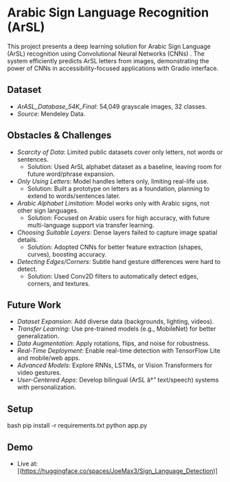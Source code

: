 # Arabic Sign Language Recognition (ArSL)

This project presents a deep learning solution for Arabic Sign Language (ArSL) recognition using Convolutional Neural Networks (CNNs) . The system efficiently predicts ArSL letters from images, demonstrating the power of CNNs in accessibility-focused applications with Gradio interface. 

## Dataset

- *ArASL_Database_54K_Final*: 54,049 grayscale images, 32 classes.
- *Source*: Mendeley Data.

## Obstacles & Challenges

- *Scarcity of Data*: Limited public datasets cover only letters, not words or sentences.
  - Solution: Used ArSL alphabet dataset as a baseline, leaving room for future word/phrase expansion.
- *Only Using Letters*: Model handles letters only, limiting real-life use.
  - Solution: Built a prototype on letters as a foundation, planning to extend to words/sentences later.
- *Arabic Alphabet Limitation*: Model works only with Arabic signs, not other sign languages.
  - Solution: Focused on Arabic users for high accuracy, with future multi-language support via transfer learning.
- *Choosing Suitable Layers*: Dense layers failed to capture image spatial details.
  - Solution: Adopted CNNs for better feature extraction (shapes, curves), boosting accuracy.
- *Detecting Edges/Corners*: Subtle hand gesture differences were hard to detect.
  - Solution: Used Conv2D filters to automatically detect edges, corners, and textures.

## Future Work

- *Dataset Expansion*: Add diverse data (backgrounds, lighting, videos).
- *Transfer Learning*: Use pre-trained models (e.g., MobileNet) for better generalization.
- *Data Augmentation*: Apply rotations, flips, and noise for robustness.
- *Real-Time Deployment*: Enable real-time detection with TensorFlow Lite and mobile/web apps.
- *Advanced Models*: Explore RNNs, LSTMs, or Vision Transformers for video gestures.
- *User-Centered Apps*: Develop bilingual (ArSL â†” text/speech) systems with personalization.

## Setup

bash
pip install -r requirements.txt
python app.py


## Demo

- Live at: \[(https://huggingface.co/spaces/JoeMax3/Sign_Language_Detection)\]
